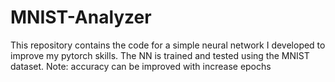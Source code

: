 # MNIST-Analyzer

This repository contains the code for a simple neural network I developed to improve my pytorch skills. The NN is trained and tested using the MNIST dataset. Note: accuracy can be improved with increase epochs
